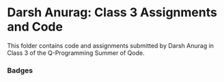 # Darsh Anurag: Class 3 Assignments and Code
This folder contains code and assignments submitted by Darsh Anurag in Class 3 of the Q-Programming Summer of Qode.
### Badges